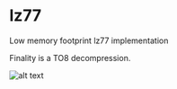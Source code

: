 # lz77
Low memory footprint lz77 implementation

Finality is a TO8 decompression.

![alt text](uncompressto8.gif)
